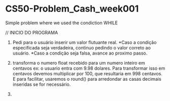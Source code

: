 # CS50-Problem_Cash_week001
 Simple problem where we used the condiction WHILE

// INICIO DO PROGRAMA

1. Pedi para o usuário inserir um valor flutuante real.
    *Caso a condição especificada seja verdadeira, continuo pedindo o valor correto ao usuário.
    *Caso a condição seja falsa, avance ao proximo passo.

2. transforma o numero float recebido para um numero inteiro em centavos
    ex: o usuario entra com 9.98 dolares. Para transformar isso em centavos devemos multiplicar
    por 100, que resultaria em 998 centavos.
    E para facilitar, usaremos o round() para arredondar as casas decimais inseridas se for necessário.

3. 